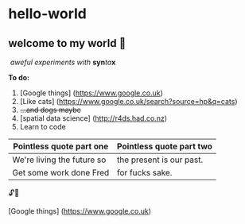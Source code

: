 # hello-world
## welcome to my world :grimacing:
  *aweful experiments with* **syn**_ta_**x**
  
__To do:__

1. [Google things] (https://www.google.co.uk)
1. [Like cats] 
  (https://www.google.co.uk/search?source=hp&q=cats)
1. ~~...and dogs maybe~~
1. [spatial data science] 
(http://r4ds.had.co.nz)
1. Learn to code
 
 Pointless quote part one | Pointless quote part two
 -------------------------|-------------------------
 We're living the future so | the present is our past.
 Get some work done Fred | for fucks sake.

:unlock::rocket:

[Google things] (https://www.google.co.uk)
